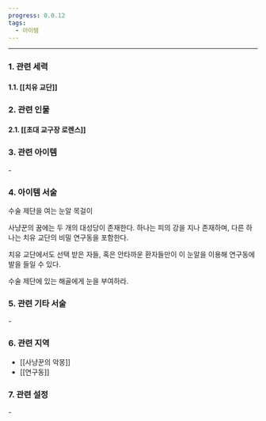```yaml
---
progress: 0.0.12
tags:
  - 아이템
---
```

---
### 1. 관련 세력 
#### 1.1. [[치유 교단]]

### 2. 관련 인물
#### 2.1. [[초대 교구장 로렌스]]

### 3. 관련 아이템
\-


### 4. 아이템 서술
수술 제단을 여는 눈알 목걸이  
  
사냥꾼의 꿈에는 두 개의 대성당이 존재한다. 하나는 피의 강을 지나 존재하며, 다른 하나는 치유 교단의 비밀 연구동을 포함한다.  
  
치유 교단에서도 선택 받은 자들, 혹은 안타까운 환자들만이 이 눈알을 이용해 연구동에 발을 들일 수 있다.  
  
수술 제단에 있는 해골에게 눈을 부여하라.

### 5. 관련 기타 서술
\-
### 6. 관련 지역
- [[사냥꾼의 악몽]]
- [[연구동]]

### 7. 관련 설정
\-